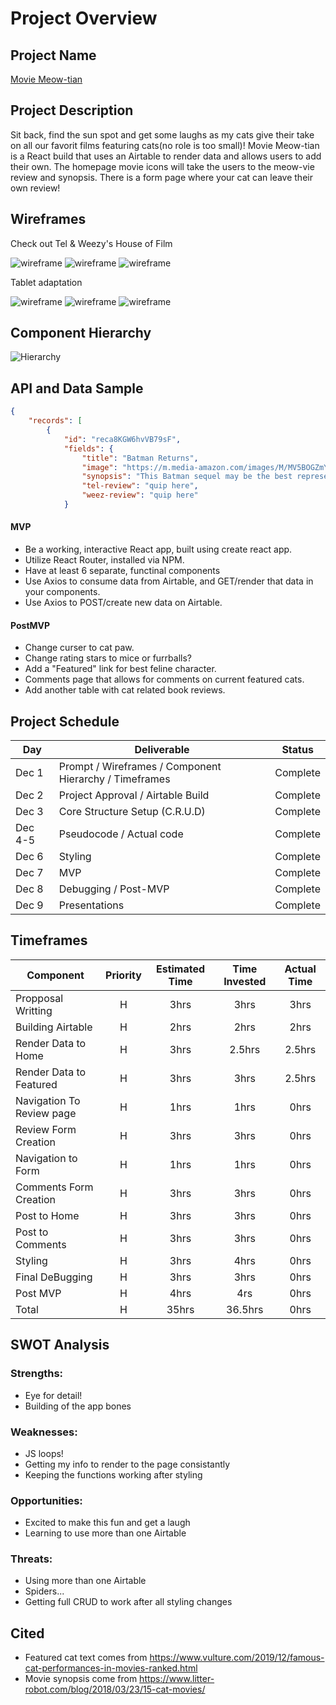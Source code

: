# Project Overview

## Project Name

[Movie Meow-tian](https://moviemeowtian.netlify.app/)

## Project Description

Sit back, find the sun spot and get some laughs as my cats give their take on all our favorit films featuring cats(no role is too small)! Movie Meow-tian is a React build that uses an Airtable to render data and allows users to add their own. The homepage movie icons will take the users to the meow-vie review and synopsis. There is a form page where your cat can leave their own review! 

## Wireframes

Check out Tel & Weezy's House of Film 

![wireframe](https://res.cloudinary.com/dv2buktns/image/upload/v1638461803/Screen_Shot_2021-12-02_at_11.15.51_c0rsph.png)
![wireframe](https://res.cloudinary.com/dv2buktns/image/upload/v1638461815/Screen_Shot_2021-12-02_at_11.16.04_zylg7w.png)
![wireframe](https://res.cloudinary.com/dv2buktns/image/upload/v1638461822/Screen_Shot_2021-12-02_at_11.16.10_orbwsr.png)


Tablet adaptation 

![wireframe](https://res.cloudinary.com/dv2buktns/image/upload/v1638461888/Screen_Shot_2021-12-02_at_11.17.25_i4zzbo.png)
![wireframe](https://res.cloudinary.com/dv2buktns/image/upload/v1638461892/Screen_Shot_2021-12-02_at_11.17.33_y9ff3h.png)
![wireframe](https://res.cloudinary.com/dv2buktns/image/upload/v1638461897/Screen_Shot_2021-12-02_at_11.17.57_vmhcul.png)

## Component Hierarchy

![Hierarchy](https://res.cloudinary.com/dv2buktns/image/upload/v1638462267/Screen_Shot_2021-12-02_at_11.24.06_y83jg5.png)
## API and Data Sample

```json
{
    "records": [
        {
            "id": "reca8KGW6hvVB79sF",
            "fields": {
                "title": "Batman Returns",
                "image": "https://m.media-amazon.com/images/M/MV5BOGZmYzVkMmItM2NiOS00MDI3LWI4ZWQtMTg0YWZkODRkMmViXkEyXkFqcGdeQXVyODY0NzcxNw@@._V1_.jpg",
                "synopsis": "This Batman sequel may be the best representation of Catwoman on the big screen (fight us on that, if you must!). Selina Kyle is the ultimate butt-kic...",
                "tel-review": "quip here",
                "weez-review": "quip here"
            } 
``` 

#### MVP 

- Be a working, interactive React app, built using create react app.
- Utilize React Router, installed via NPM.
- Have at least 6 separate, functinal components
- Use Axios to consume data from Airtable, and GET/render that data in your components.
- Use Axios to POST/create new data on Airtable.

#### PostMVP  

- Change curser to cat paw.
- Change rating stars to mice or furrballs?
- Add a "Featured" link for best feline character.
- Comments page that allows for comments on current featured cats.
- Add another table with cat related book reviews.

## Project Schedule

|  Day | Deliverable | Status
|---|---| ---|
|Dec 1| Prompt / Wireframes / Component Hierarchy / Timeframes | Complete
|Dec 2| Project Approval / Airtable Build | Complete
|Dec 3| Core Structure Setup (C.R.U.D) | Complete
|Dec 4-5| Pseudocode / Actual code | Complete
|Dec 6| Styling | Complete
|Dec 7| MVP | Complete
|Dec 8| Debugging / Post-MVP | Complete
|Dec 9| Presentations | Complete

## Timeframes


| Component | Priority | Estimated Time | Time Invested | Actual Time |
| --- | :---: |  :---: | :---: | :---: |
| Propposal Writting | H | 3hrs| 3hrs | 3hrs |
| Building Airtable | H | 2hrs| 2hrs | 2hrs |
| Render Data to Home | H | 3hrs| 2.5hrs | 2.5hrs |
| Render Data to Featured | H | 3hrs| 3hrs | 2.5hrs |
| Navigation To Review page | H | 1hrs| 1hrs | 0hrs |
|  Review Form Creation | H | 3hrs| 3hrs | 0hrs |
| Navigation to Form | H | 1hrs| 1hrs | 0hrs |
| Comments Form Creation| H | 3hrs| 3hrs | 0hrs |
| Post to Home | H | 3hrs| 3hrs | 0hrs |
| Post to Comments | H | 3hrs| 3hrs | 0hrs |
| Styling | H | 3hrs| 4hrs | 0hrs |
| Final DeBugging | H | 3hrs| 3hrs | 0hrs |
| Post MVP| H | 4hrs| 4rs | 0hrs |
| Total | H | 35hrs| 36.5hrs | 0hrs |

## SWOT Analysis

### Strengths:
- Eye for detail! 
- Building of the app bones

### Weaknesses:
- JS loops! 
- Getting my info to render to the page consistantly
- Keeping the functions working after styling

### Opportunities:
- Excited to make this fun and get a laugh
- Learning to use more than one Airtable

### Threats:
- Using more than one Airtable
- Spiders...
- Getting full CRUD to work after all styling changes

## Cited
- Featured cat text comes from https://www.vulture.com/2019/12/famous-cat-performances-in-movies-ranked.html
- Movie synopsis come from https://www.litter-robot.com/blog/2018/03/23/15-cat-movies/